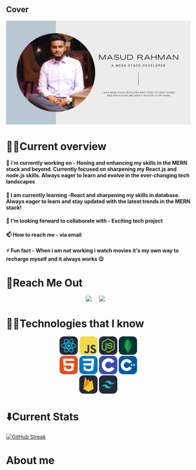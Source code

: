 ## Cover
![The San Juan Mountains are beautiful!](/images/Blue%20and%20Gray%20Modern%20Minimalist%20Fashion%20Photographer%20Facebook%20Cover.jpg "San Juan Mountains")



# 👨‍💼Current overview


#### 🔭 i'm currently working on - Honing and enhancing my skills in the MERN stack and beyond. Currently focused on sharpening my React.js and node.js skills. Always eager to learn and evolve in the ever-changing tech landscapes
#### 🌱 I am currently learning  -React and sharpening my skills in database. Always eager to learn and stay updated with the latest trends in the MERN stack! 
#### 👯 I'm looking forward to collaborate with - Exciting tech project
#### 📫 How to reach me - via email
#### ⚡ Fun fact - When i am not working i watch movies it's my own way to recharge myself and it always works 😉


# 👀Reach Me Out

<p align='center'>
  <a href="https://twitter.com/MasudRhmn2001"><img src="https://img.shields.io/badge/twitter-%231DA1F2.svg?&style=for-the-badge&logo=twitter&logoColor=white" /></a>&nbsp;&nbsp;&nbsp;&nbsp;
  <a href="https://www.linkedin.com/in/masud-rahman-91a499289/"><img src="https://img.shields.io/badge/linkedin-%230077B5.svg?&style=for-the-badge&logo=linkedin&logoColor=white" /></a>&nbsp;&nbsp;&nbsp;&nbsp;

</p>


# 👨‍💻Technologies that I know

<p align="center">
    <div align='center'>
    <img width="50px" src='/images/React-Dark.svg' />
    <img width="50px" src='/images/JavaScript.svg' />
    <img width="50px" src='/images/NodeJS-Dark.svg' />
    <img width="50px" src='/images/MongoDB.svg' /></div>
    <div align='center'>
    <img width="50px" src='/images/HTML.svg' />
    <img width="50px" src='/images/CSS.svg' />
    <img width="50px" src='/images/C.svg' />
    <img width="50px" src='/images/CPP.svg' /></div>
    <div align='center'>
    <img width="50px" src='/images/Firebase-Dark.svg' />
    <img width="50px" src='/images/TailwindCSS-Dark.svg' /></div>
</p>

# ⬇️Current Stats
 
[![GitHub Streak](https://github-readme-streak-stats.herokuapp.com?user=Masud-Rahman22&theme=midnight-purple&hide_border=true&date_format=M%20j%5B%2C%20Y%5D&card_width=1001&fire=645B61)](https://git.io/streak-stats)

# About me